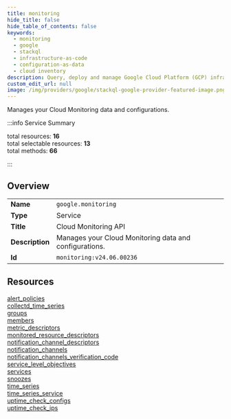 ```yaml
---
title: monitoring
hide_title: false
hide_table_of_contents: false
keywords:
  - monitoring
  - google
  - stackql
  - infrastructure-as-code
  - configuration-as-data
  - cloud inventory
description: Query, deploy and manage Google Cloud Platform (GCP) infrastructure and resources using SQL
custom_edit_url: null
image: /img/providers/google/stackql-google-provider-featured-image.png
---
```


Manages your Cloud Monitoring data and configurations.  
    
:::info Service Summary

<div class="row">
<div class="providerDocColumn">
<span>total resources:&nbsp;<b>16</b></span><br />
<span>total selectable resources:&nbsp;<b>13</b></span><br />
<span>total methods:&nbsp;<b>66</b></span><br />
</div>
</div>

:::

## Overview
<table><tbody>
<tr><td><b>Name</b></td><td><code>google.monitoring</code></td></tr>
<tr><td><b>Type</b></td><td>Service</td></tr>
<tr><td><b>Title</b></td><td>Cloud Monitoring API</td></tr>
<tr><td><b>Description</b></td><td>Manages your Cloud Monitoring data and configurations.</td></tr>
<tr><td><b>Id</b></td><td><code>monitoring:v24.06.00236</code></td></tr>
</tbody></table>

## Resources
<div class="row">
<div class="providerDocColumn">
<a href="/providers/google/monitoring/alert_policies/">alert_policies</a><br />
<a href="/providers/google/monitoring/collectd_time_series/">collectd_time_series</a><br />
<a href="/providers/google/monitoring/groups/">groups</a><br />
<a href="/providers/google/monitoring/members/">members</a><br />
<a href="/providers/google/monitoring/metric_descriptors/">metric_descriptors</a><br />
<a href="/providers/google/monitoring/monitored_resource_descriptors/">monitored_resource_descriptors</a><br />
<a href="/providers/google/monitoring/notification_channel_descriptors/">notification_channel_descriptors</a><br />
<a href="/providers/google/monitoring/notification_channels/">notification_channels</a><br />
</div>
<div class="providerDocColumn">
<a href="/providers/google/monitoring/notification_channels_verification_code/">notification_channels_verification_code</a><br />
<a href="/providers/google/monitoring/service_level_objectives/">service_level_objectives</a><br />
<a href="/providers/google/monitoring/services/">services</a><br />
<a href="/providers/google/monitoring/snoozes/">snoozes</a><br />
<a href="/providers/google/monitoring/time_series/">time_series</a><br />
<a href="/providers/google/monitoring/time_series_service/">time_series_service</a><br />
<a href="/providers/google/monitoring/uptime_check_configs/">uptime_check_configs</a><br />
<a href="/providers/google/monitoring/uptime_check_ips/">uptime_check_ips</a><br />
</div>
</div>
